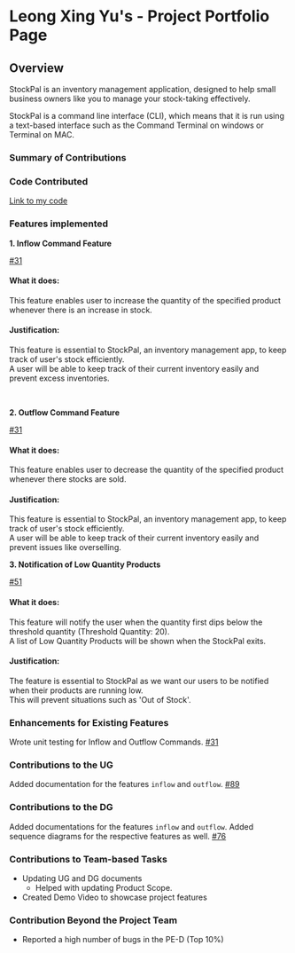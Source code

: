 <!--- @@author leongxingyu --->
# Leong Xing Yu's - Project Portfolio Page

## Overview
StockPal is an inventory management application, designed to help small business owners like you to manage your stock-taking
effectively.

StockPal is a command line interface (CLI), which means that it is run using a text-based interface such as the Command Terminal
on windows or Terminal on MAC. 

### Summary of Contributions
### Code Contributed
[Link to my code](https://nus-cs2113-ay2324s2.github.io/tp-dashboard/?search=T09&sort=groupTitle&sortWithin=title&timeframe=commit&mergegroup=&groupSelect=groupByRepos&breakdown=true&checkedFileTypes=docs~functional-code~test-code~other&since=2024-02-23&tabOpen=true&tabType=authorship&tabAuthor=leongxingyu&tabRepo=AY2324S2-CS2113T-T09-3%2Ftp%5Bmaster%5D&authorshipIsMergeGroup=false&authorshipFileTypes=docs~functional-code~test-code&authorshipIsBinaryFileTypeChecked=false&authorshipIsIgnoredFilesChecked=false)

### Features implemented
**1. Inflow Command Feature**

[#31](https://github.com/AY2324S2-CS2113T-T09-3/tp/pull/31)

#### What it does: <br>
This feature enables user to increase the quantity of the specified product whenever there is an increase in stock.

#### Justification: <br>
This feature is essential to StockPal, an inventory management app, to keep track of user's stock efficiently. <br>
A user will be able to keep track of their current inventory easily and prevent excess inventories.

<br>

**2. Outflow Command Feature**

[#31](https://github.com/AY2324S2-CS2113T-T09-3/tp/pull/31)

#### What it does: <br>
This feature enables user to decrease the quantity of the specified product whenever there stocks are sold.

#### Justification: <br>
This feature is essential to StockPal, an inventory management app, to keep track of user's stock efficiently. <br>
A user will be able to keep track of their current inventory easily and prevent issues like overselling.

**3. Notification of Low Quantity Products**

[#51](https://github.com/AY2324S2-CS2113T-T09-3/tp/pull/51)

#### What it does: <br>
This feature will notify the user when the quantity first dips below the threshold quantity (Threshold Quantity: 20). <br>
A list of Low Quantity Products will be shown when the StockPal exits.

#### Justification: <br>
The feature is essential to StockPal as we want our users to be notified when their products are running low. <br>
This will prevent situations such as 'Out of Stock'.

### Enhancements for Existing Features
Wrote unit testing for Inflow and Outflow Commands.
[#31](https://github.com/AY2324S2-CS2113T-T09-3/tp/pull/31)

### Contributions to the UG
Added documentation for the features `inflow` and `outflow`.
[#89](https://github.com/AY2324S2-CS2113T-T09-3/tp/pull/89)

### Contributions to the DG
Added documentations for the features `inflow` and `outflow`.
Added sequence diagrams for the respective features as well.
[#76](https://github.com/AY2324S2-CS2113T-T09-3/tp/pull/76)

### Contributions to Team-based Tasks
- Updating UG and DG documents
    - Helped with updating Product Scope.
- Created Demo Video to showcase project features

### Contribution Beyond the Project Team
- Reported a high number of bugs in the PE-D (Top 10%)
